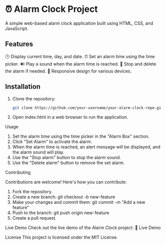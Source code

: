 # ⏰ Alarm Clock Project

A simple web-based alarm clock application built using HTML, CSS, and JavaScript.

## Features

🕒 Display current time, day, and date.
⏰ Set an alarm time using the time picker.
🔊 Play a sound when the alarm time is reached.
🛑 Stop and delete the alarm if needed.
📱 Responsive design for various devices.

## Installation

1. Clone the repository:
   ```bash
   git clone https://github.com/your-username/your-alarm-clock-repo.git

2. Open index.html in a web browser to run the application.
   
Usage

1. Set the alarm time using the time picker in the "Alarm Box" section.
2. Click "Set Alarm" to activate the alarm.
3. When the alarm time is reached, an alert message will be displayed, and the alarm sound will play.
4. Use the "Stop alarm" button to stop the alarm sound.
5. Use the "Delete alarm" button to remove the set alarm.

Contributing

Contributions are welcome! Here's how you can contribute:

1. Fork the repository.
2. Create a new branch: git checkout -b new-feature
3. Make your changes and commit them: git commit -m "Add a new feature"
4. Push to the branch: git push origin new-feature
5. Create a pull request.

Live Demo
Check out the live demo of the Alarm Clock project: 🚀 Live Demo

License
This project is licensed under the MIT License.


